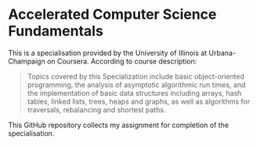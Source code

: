 # Accelerated Computer Science Fundamentals

This is a specialisation provided by the University of Illinois at Urbana-Champaign on Coursera. According to course description:


> Topics covered by this Specialization include basic object-oriented programming, the analysis of asymptotic algorithmic run times, and the implementation of basic data structures including arrays, hash tables, linked lists, trees, heaps and graphs, as well as algorithms for traversals, rebalancing and shortest paths.

This GitHub repository collects my assignment for completion of the specialisation.
